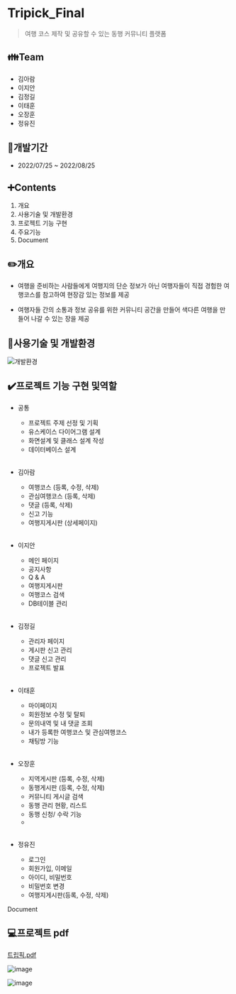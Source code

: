 # Tripick_Final
> 여행 코스 제작 및 공유할 수 있는 동행 커뮤니티 플랫폼






## :family:Team
+ 김아람
+ 이지안
+ 김정길
+ 이태훈
+ 오장훈
+ 정유진


## :calendar:개발기간
+ 2022/07/25 ~ 2022/08/25

## :heavy_plus_sign:Contents
1. 개요
3. 사용기술 및 개발환경
4. 프로젝트 기능 구현
5. 주요기능
6. Document

## :pencil2:개요
- 여행을 준비하는 사람들에게 여행지의 단순 정보가 아닌 여행자들이 직접 경험한 여행코스를 참고하여 현장감 있는 정보를 제공

- 여행자들 간의 소통과 정보 공유를 위한 커뮤니티 공간을 만들어 색다른 여행을 만들어 나갈 수 있는 장을 제공

## :hammer:사용기술 및 개발환경
![개발환경](https://user-images.githubusercontent.com/110151138/206117535-2d4d508e-b2cf-4fec-961f-5106788c0cce.jpg)


## :heavy_check_mark:프로젝트 기능 구현 및역할
+ 공통
  + 프로젝트 주제 선정 및 기획
  + 유스케이스 다이어그램 설계
  + 화면설계 및 클래스 설계 작성
  + 데이터베이스 설계
<br><br>

+ 김아람
  + 여행코스 (등록, 수정, 삭제)
  + 관심여행코스 (등록, 삭제)
  + 댓글 (등록, 삭제)
  + 신고 기능
  + 여행지게시판 (상세페이지)
<br><br>


+ 이지안
  + 메인 페이지
  + 공지사항
  + Q & A
  + 여행지게시판
  + 여행코스 검색
  + DB테이블 관리
<br><br>


+ 김정길
  + 관리자 페이지
  + 게시판 신고 관리
  + 댓글 신고 관리
  + 프로젝트 발표
<br><br>


+ 이태훈
  + 마이페이지
  + 회원정보 수정 및 탈퇴
  + 문의내역 및 내 댓글 조회
  + 내가 등록한 여행코스 및 관심여행코스
  + 채팅방 기능
<br><br>


+ 오장훈
  + 지역게시판 (등록, 수정, 삭제)
  + 동행게시판 (등록, 수정, 삭제)
  + 커뮤니티 게시글 검색
  + 동행 관리 현황, 리스트
  + 동행 신청/ 수락 기능
  + <br><br>

+ 정유진
  + 로그인
  + 회원가입, 이메일
  + 아이디, 비밀번호
  + 비밀번호 변경
  + 여행지게시판(등록, 수정, 삭제)

Document
## :computer:프로젝트 pdf
[트립픽.pdf](https://github.com/ryandev7/Tripick_Final/files/10163657/pdf.pdf)

![image](https://user-images.githubusercontent.com/110151138/206121261-e520c23a-8aee-4167-86d7-3ceba534d672.png)

![image](https://user-images.githubusercontent.com/110151138/206121422-4619cda8-fede-49f0-a331-d8f1be57a8f1.png)


